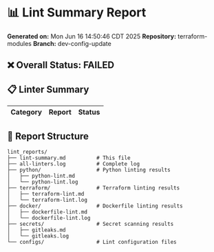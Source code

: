 # 📊 Lint Summary Report

**Generated on:** Mon Jun 16 14:50:46 CDT 2025
**Repository:** terraform-modules
**Branch:** dev-config-update

## ❌ Overall Status: **FAILED**

## 📋 Linter Summary

| Category | Report | Status |
|----------|--------|--------|

## 📁 Report Structure

```
lint_reports/
├── lint-summary.md          # This file
├── all-linters.log          # Complete log
├── python/                  # Python linting results
│   ├── python-lint.md
│   └── python-lint.log
├── terraform/               # Terraform linting results
│   ├── terraform-lint.md
│   └── terraform-lint.log
├── docker/                  # Dockerfile linting results
│   ├── dockerfile-lint.md
│   └── dockerfile-lint.log
├── secrets/                 # Secret scanning results
│   ├── gitleaks.md
│   └── gitleaks.log
└── configs/                 # Lint configuration files
```
